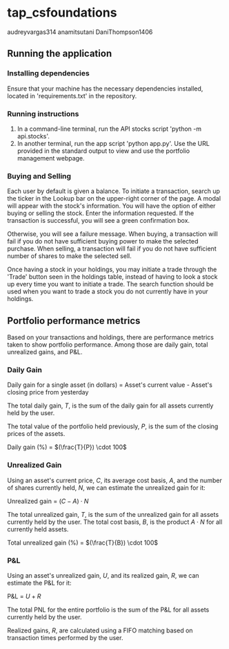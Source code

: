 # tap_csfoundations
audreyvargas314
anamitsutani
DaniThompson1406

## Running the application

### Installing dependencies
Ensure that your machine has the necessary dependencies installed, located in 'requirements.txt' in the repository.

### Running instructions
1. In a command-line terminal, run the API stocks script 'python -m api.stocks'.
2. In another terminal, run the app script 'python app.py'. Use the URL provided in the standard output to view and use the portfolio management webpage.

### Buying and Selling
Each user by default is given a balance. To initiate a transaction, search up the ticker in the Lookup bar on the upper-right corner of the page.
A modal will appear with the stock's information. You will have the option of either buying or selling the stock. Enter the information requested.
If the transaction is successful, you will see a green confirmation box. 

Otherwise, you will see a failure message. When buying, a transaction will fail if you do not have sufficient buying power to make the selected purchase. 
When selling, a transaction will fail if you do not have sufficient number of shares to make the selected sell. 

Once having a stock in your holdings, you may initiate a trade through the 'Trade' button seen in the holdings table, instead of having to look a stock up
every time you want to initiate a trade. The search function should be used when you want to trade a stock you do not currently have in your holdings.

## Portfolio performance metrics

Based on your transactions and holdings, there are performance metrics taken to show portfolio performance. Among those are daily gain, total unrealized gains, and P&L.

### Daily Gain
Daily gain for a single asset (in dollars) = Asset's current value - Asset's closing price from yesterday

The total daily gain, $T$, is the sum of the daily gain for all assets currently held by the user.

The total value of the portfolio held previously, $P$, is the sum of the closing prices of the assets.

Daily gain (%) = $(\frac{T}{P}) \cdot 100$

### Unrealized Gain
Using an asset's current price, $C$, its average cost basis, $A$, and the number of shares currently held, $N$, we can estimate the unrealized gain for it:

Unrealized gain = $(C - A) \cdot N$

The total unrealized gain, $T$, is the sum of the unrealized gain for all assets currently held by the user. The total cost basis, $B$, is the product $A \cdot N$ for all currently held assets.

Total unrealized gain (%) = $(\frac{T}{B}) \cdot 100$

### P&L
Using an asset's unrealized gain, $U$, and its realized gain, $R$, we can estimate the P&L for it:

P&L = $U + R$

The total PNL for the entire portfolio is the sum of the P&L for all assets currently held by the user.

Realized gains, $R$, are calculated using a FIFO matching based on transaction times performed by the user.
